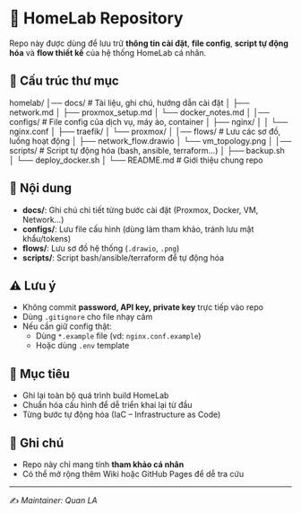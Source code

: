 # 🏡 HomeLab Repository

Repo này được dùng để lưu trữ **thông tin cài đặt**, **file config**, **script tự động hóa** và **flow thiết kế** của hệ thống HomeLab cá nhân.

## 📂 Cấu trúc thư mục

homelab/
│── docs/                # Tài liệu, ghi chú, hướng dẫn cài đặt
│   ├── network.md
│   ├── proxmox_setup.md
│   └── docker_notes.md
│
│── configs/             # File config của dịch vụ, máy ảo, container
│   ├── nginx/
│   │   └── nginx.conf
│   ├── traefik/
│   └── proxmox/
│
│── flows/               # Lưu các sơ đồ, luồng hoạt động
│   ├── network_flow.drawio
│   └── vm_topology.png
│
│── scripts/             # Script tự động hóa (bash, ansible, terraform…)
│   ├── backup.sh
│   └── deploy_docker.sh
│
└── README.md            # Giới thiệu chung repo

## 📑 Nội dung

- **docs/**: Ghi chú chi tiết từng bước cài đặt (Proxmox, Docker, VM, Network…)
- **configs/**: Lưu file cấu hình (dùng làm tham khảo, tránh lưu mật khẩu/tokens)
- **flows/**: Lưu sơ đồ hệ thống (`.drawio`, `.png`)
- **scripts/**: Script bash/ansible/terraform để tự động hóa

## ⚠️ Lưu ý

- Không commit **password, API key, private key** trực tiếp vào repo  
- Dùng `.gitignore` cho file nhạy cảm  
- Nếu cần giữ config thật:  
  - Dùng `*.example` file (vd: `nginx.conf.example`)  
  - Hoặc dùng `.env` template  

## 🚀 Mục tiêu

- Ghi lại toàn bộ quá trình build HomeLab  
- Chuẩn hóa cấu hình để dễ triển khai lại từ đầu  
- Từng bước tự động hóa (IaC – Infrastructure as Code)  

## 📌 Ghi chú

- Repo này chỉ mang tính **tham khảo cá nhân**  
- Có thể mở rộng thêm Wiki hoặc GitHub Pages để dễ tra cứu  

---
✍️ *Maintainer: Quan LA*
